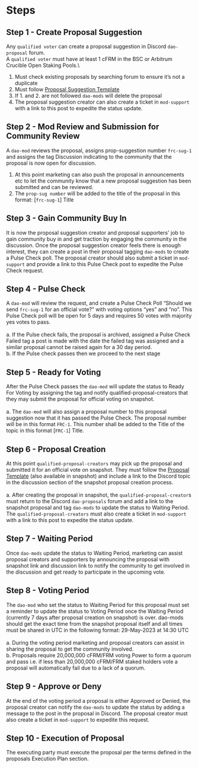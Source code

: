 # Steps

## Step 1 - Create Proposal Suggestion

Any `qualified voter` can create a proposal suggestion in Discord `dao-proposal` forum.\
A `qualified voter` must have at least 1 cFRM in the BSC or Arbitrum Crucible Open Staking Pools.\


1. Must check existing proposals by searching forum to ensure it’s not a duplicate
2. Must follow [Proposal Suggestion Template](https://docs.google.com/document/d/1KWyIue0j64Zcoyo-chDzRvykDZq9-cCEDDpX5ewUllw/edit?usp=sharing)
3. If 1. and 2. are not followed `dao-mods` will delete the proposal
4. The proposal suggestion creator can also create a ticket in `mod-support` with a link to this post to expedite the status update.

## Step 2 - Mod Review and Submission for Community Review &#x20;

A `dao-mod` reviews the proposal, assigns prop-suggestion number `frc-sug-1` and assigns the tag Discussion indicating to the community that the proposal is now open for discussion.

1. At this point marketing can also push the proposal in announcements etc to let the community know that a new proposal suggestion has been submitted and can be reviewed.
2. The `prop-sug number` will be added to the title of the proposal in this format: \[`frc-sug-1`] Title

## Step 3 - Gain Community Buy In

It is now the proposal suggestion creator and proposal supporters' job to gain community buy in and get traction by engaging the community in the discussion. Once the proposal suggestion creator feels there is enough interest, they can create a post in their proposal tagging `dao-mods` to create a Pulse Check poll. The proposal creator should also submit a ticket in `mod-support` and provide a link to this Pulse Check post to expedite the Pulse Check request.&#x20;

## Step 4 - Pulse Check

A `dao-mod` will review the request, and create a Pulse Check Poll “Should we send `frc-sug-1` for an official vote?” with voting options “yes” and “no”. This Pulse Check poll will be open for 5 days and requires 50 votes with majority yes votes to pass.\
\
a. If the Pulse check fails, the proposal is archived, assigned a Pulse Check Failed tag a post is made with the date the failed tag was assigned and a similar proposal cannot be raised again for a 30 day period.\
b. If the Pulse check passes then we proceed to the next stage

## Step 5 - Ready for Voting

After the Pulse Check passes the `dao-mod` will update the status to Ready For Voting by assigning the tag and notify qualified-proposal-creators that they may submit the proposal for official voting on snapshot. \
\
a. The `dao-mod` will also assign a proposal number to this proposal suggestion now that it has passed the Pulse Check. The proposal number will be in this format `FRC-1`. This number shall be added to the Title of the topic in this format \[`FRC-1`] Title.

## Step 6 - Proposal Creation

At this point  `qualified-proposal-creators` may pick up the proposal and submitted it for an official vote on snapshot. They must follow the [Proposal Template](https://docs.google.com/document/u/0/d/1QbZhyn3-a2X85jDsecPs\_e1hsnLMbupk8tlHMepGcq0/edit) (also available in snapshot) and include a link to the Discord topic in the discussion section of the snapshot proposal creation process.\
\
a. After creating the proposal in snapshot, the `qualified-proposal-creator`s must return to the Discord `dao-proposals` forum and add a link to the snapshot proposal and tag `dao-mods` to update the status to Waiting Period. The `qualified-proposal-creators` must also create a ticket in `mod-support` with a link to this post to expedite the status update.

## Step 7 - Waiting Period

Once `dao-mods` update the status to Waiting Period, marketing can assist proposal creators and supporters by announcing the proposal with snapshot link and discussion link to notify the community to get involved in the discussion and get ready to participate in the upcoming vote.

## Step 8 - Voting Period

The `dao-mod` who set the status to Waiting Period for this proposal must set a reminder to update the status to Voting Period once the Waiting Period (currently 7 days after proposal creation on snapshot) is over. dao-mods should get the exact time from the snapshot proposal itself and all times must be shared in UTC in the following format: 29-May-2023 at 14:30 UTC\
\
a. During the voting period marketing and proposal creators can assist in sharing the proposal to get the community involved. \
b. Proposals require 20,000,000 cFRM/FRM voting Power to form a quorum and pass i.e. if less than 20,000,000 cFRM/FRM staked holders vote a proposal will automatically fail due to a lack of a quorum.

## Step 9 - Approve or Deny

At the end of the voting period a proposal is either Approved or Denied, the proposal creator can notify the `dao-mods` to update the status by adding a message to the post in the proposal in Discord. The proposal creator must also create a ticket in `mod-support` to expedite this request.

## Step 10 - Execution of Proposal

The executing party must execute the proposal per the terms defined in the proposals Execution Plan section.
